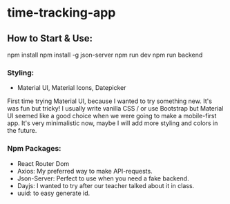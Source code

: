 # time-tracking-app

## How to Start & Use:

npm install
npm install -g json-server
npm run dev
npm run backend

### Styling:

- Material UI, Material Icons, Datepicker

First time trying Material UI, because I wanted to try something new. It's was fun but tricky!
I usually write vanilla CSS / or use Bootstrap but Material UI seemed like a good choice when we were going to make a mobile-first app.
It's very minimalistic now, maybe I will add more styling and colors in the future.

### Npm Packages:

- React Router Dom
- Axios: My preferred way to make API-requests.
- Json-Server: Perfect to use when you need a fake backend.
- Dayjs: I wanted to try after our teacher talked about it in class.
- uuid: to easy generate id.
